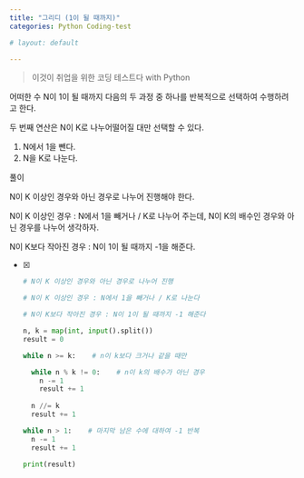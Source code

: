 ```yaml
---
title: "그리디 (1이 될 때까지)"
categories: Python Coding-test

# layout: default

---
```




>  이것이 취업을 위한 코딩 테스트다 with Python

어떠한 수 N이 1이 될 때까지 다음의 두 과정 중 하나를 반복적으로 선택하여 수행하려고 한다.

두 번째  연산은 N이 K로 나누어떨어질 대만 선택할 수 있다.

1. N에서 1을 뺀다.
2. N을 K로 나눈다.



풀이 

N이 K 이상인 경우와 아닌 경우로 나누어 진행해야 한다.

N이 K 이상인 경우 : N에서 1을 빼거나 / K로 나누어 주는데, N이 K의 배수인 경우와 아닌 경우를 나누어 생각하자.

N이 K보다 작아진 경우 : N이 1이 될 때까지 -1을 해준다.

- [x] ```Python
  # N이 K 이상인 경우와 아닌 경우로 나누어 진행
  
  # N이 K 이상인 경우 : N에서 1을 빼거나 / K로 나눈다
  
  # N이 K보다 작아진 경우 : N이 1이 될 때까지 -1 해준다
  
  n, k = map(int, input().split())
  result = 0
  
  while n >= k:    # n이 k보다 크거나 같을 때만
  
    while n % k != 0:    # n이 k의 배수가 아닌 경우
      n -= 1
      result += 1
      
    n //= k
    result += 1
  
  while n > 1:    # 마지막 남은 수에 대하여 -1 반복
    n -= 1
    result += 1
  
  print(result)
  
  
  ```

